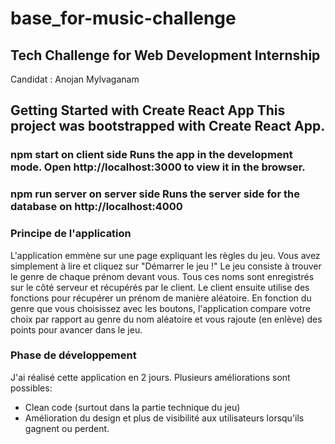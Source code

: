 # base_for-music-challenge

## Tech Challenge for Web Development Internship

Candidat : Anojan Mylvaganam

## Getting Started with Create React App This project was bootstrapped with Create React App.

### npm start on client side Runs the app in the development mode. Open http://localhost:3000 to view it in the browser.

### npm run server on server side Runs the server side for the database on http://localhost:4000

### Principe de l'application

L'application emmène sur une page expliquant les règles du jeu.
Vous avez simplement à lire et cliquez sur "Démarrer le jeu !"
Le jeu consiste à trouver le genre de chaque prénom devant vous. Tous ces noms sont enregistrés sur le côté serveur et récupérés par le client. Le client ensuite utilise des fonctions pour récupérer un prénom de manière aléatoire.
En fonction du genre que vous choisissez avec les boutons, l'application compare votre choix par rapport au genre du nom aléatoire et vous rajoute (en enlève) des points pour avancer dans le jeu.

### Phase de développement

J'ai réalisé cette application en 2 jours. Plusieurs améliorations sont possibles:

- Clean code (surtout dans la partie technique du jeu)
- Amélioration du design et plus de visibilité aux utilisateurs lorsqu'ils gagnent ou perdent.
